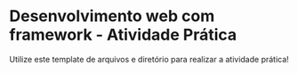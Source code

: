 # Desenvolvimento web com framework - Atividade Prática

Utilize este template de arquivos e diretório para realizar a atividade prática!